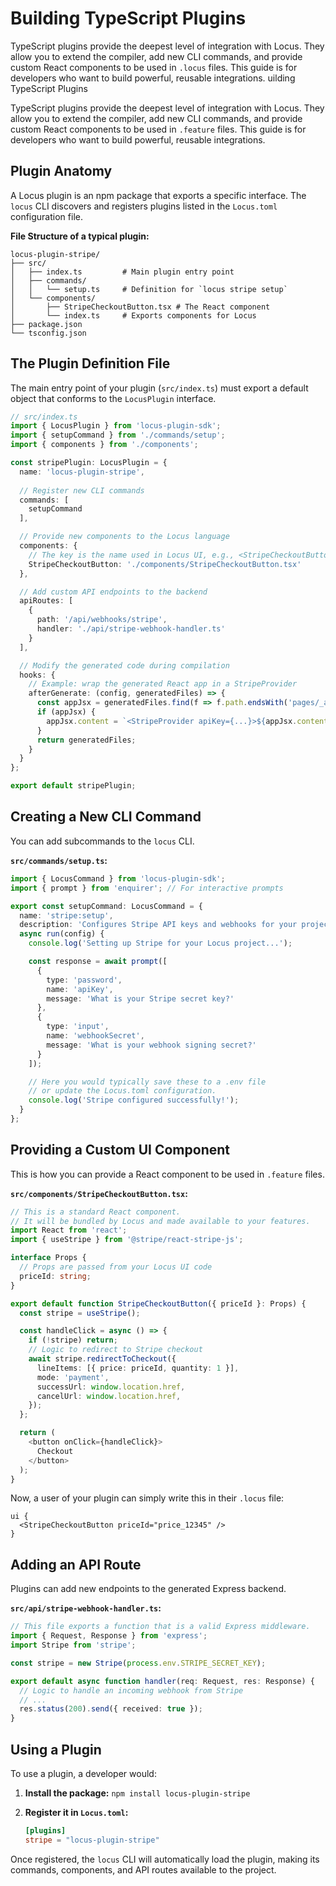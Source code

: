 # Building TypeScript Plugins

TypeScript plugins provide the deepest level of integration with Locus. They allow you to extend the compiler, add new CLI commands, and provide custom React components to be used in `.locus` files. This guide is for developers who want to build powerful, reusable integrations.
uilding TypeScript Plugins

TypeScript plugins provide the deepest level of integration with Locus. They allow you to extend the compiler, add new CLI commands, and provide custom React components to be used in `.feature` files. This guide is for developers who want to build powerful, reusable integrations.

## Plugin Anatomy

A Locus plugin is an npm package that exports a specific interface. The `locus` CLI discovers and registers plugins listed in the `Locus.toml` configuration file.

**File Structure of a typical plugin:**

```
locus-plugin-stripe/
├── src/
│   ├── index.ts         # Main plugin entry point
│   ├── commands/
│   │   └── setup.ts     # Definition for `locus stripe setup`
│   └── components/
│       ├── StripeCheckoutButton.tsx # The React component
│       └── index.ts     # Exports components for Locus
├── package.json
└── tsconfig.json
```

## The Plugin Definition File

The main entry point of your plugin (`src/index.ts`) must export a default object that conforms to the `LocusPlugin` interface.

```typescript
// src/index.ts
import { LocusPlugin } from 'locus-plugin-sdk';
import { setupCommand } from './commands/setup';
import { components } from './components';

const stripePlugin: LocusPlugin = {
  name: 'locus-plugin-stripe',
  
  // Register new CLI commands
  commands: [
    setupCommand
  ],

  // Provide new components to the Locus language
  components: {
    // The key is the name used in Locus UI, e.g., <StripeCheckoutButton>
    StripeCheckoutButton: './components/StripeCheckoutButton.tsx'
  },

  // Add custom API endpoints to the backend
  apiRoutes: [
    {
      path: '/api/webhooks/stripe',
      handler: './api/stripe-webhook-handler.ts'
    }
  ],

  // Modify the generated code during compilation
  hooks: {
    // Example: wrap the generated React app in a StripeProvider
    afterGenerate: (config, generatedFiles) => {
      const appJsx = generatedFiles.find(f => f.path.endsWith('pages/_app.jsx'));
      if (appJsx) {
        appJsx.content = `<StripeProvider apiKey={...}>${appJsx.content}</StripeProvider>`;
      }
      return generatedFiles;
    }
  }
};

export default stripePlugin;
```

## Creating a New CLI Command

You can add subcommands to the `locus` CLI.

**`src/commands/setup.ts`:**

```typescript
import { LocusCommand } from 'locus-plugin-sdk';
import { prompt } from 'enquirer'; // For interactive prompts

export const setupCommand: LocusCommand = {
  name: 'stripe:setup',
  description: 'Configures Stripe API keys and webhooks for your project',
  async run(config) {
    console.log('Setting up Stripe for your Locus project...');

    const response = await prompt([
      {
        type: 'password',
        name: 'apiKey',
        message: 'What is your Stripe secret key?'
      },
      {
        type: 'input',
        name: 'webhookSecret',
        message: 'What is your webhook signing secret?'
      }
    ]);

    // Here you would typically save these to a .env file
    // or update the Locus.toml configuration.
    console.log('Stripe configured successfully!');
  }
};
```

## Providing a Custom UI Component

This is how you can provide a React component to be used in `.feature` files.

**`src/components/StripeCheckoutButton.tsx`:**

```typescript
// This is a standard React component.
// It will be bundled by Locus and made available to your features.
import React from 'react';
import { useStripe } from '@stripe/react-stripe-js';

interface Props {
  // Props are passed from your Locus UI code
  priceId: string;
}

export default function StripeCheckoutButton({ priceId }: Props) {
  const stripe = useStripe();

  const handleClick = async () => {
    if (!stripe) return;
    // Logic to redirect to Stripe checkout
    await stripe.redirectToCheckout({
      lineItems: [{ price: priceId, quantity: 1 }],
      mode: 'payment',
      successUrl: window.location.href,
      cancelUrl: window.location.href,
    });
  };

  return (
    <button onClick={handleClick}>
      Checkout
    </button>
  );
}
```

Now, a user of your plugin can simply write this in their `.locus` file:

```locus
ui {
  <StripeCheckoutButton priceId="price_12345" />
}
```


## Adding an API Route

Plugins can add new endpoints to the generated Express backend.

**`src/api/stripe-webhook-handler.ts`:**

```typescript
// This file exports a function that is a valid Express middleware.
import { Request, Response } from 'express';
import Stripe from 'stripe';

const stripe = new Stripe(process.env.STRIPE_SECRET_KEY);

export default async function handler(req: Request, res: Response) {
  // Logic to handle an incoming webhook from Stripe
  // ...
  res.status(200).send({ received: true });
}
```

## Using a Plugin

To use a plugin, a developer would:

1.  **Install the package:**
    `npm install locus-plugin-stripe`

2.  **Register it in `Locus.toml`:**
    ```toml
    [plugins]
    stripe = "locus-plugin-stripe"
    ```

Once registered, the `locus` CLI will automatically load the plugin, making its commands, components, and API routes available to the project.
